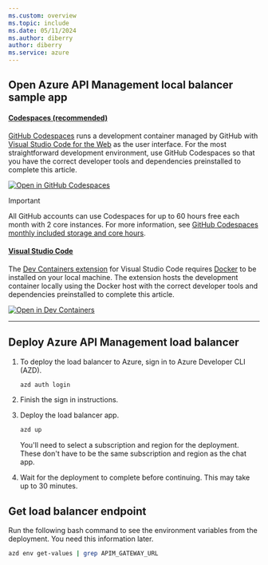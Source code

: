 ```yaml
---
ms.custom: overview
ms.topic: include
ms.date: 05/11/2024
ms.author: diberry
author: diberry
ms.service: azure
---
```


## Open Azure API Management local balancer sample app

#### [Codespaces (recommended)](#tab/github-codespaces)

[GitHub Codespaces](https://docs.github.com/codespaces) runs a development container managed by GitHub with [Visual Studio Code for the Web](https://code.visualstudio.com/docs/editor/vscode-web) as the user interface. For the most straightforward development environment, use GitHub Codespaces so that you have the correct developer tools and dependencies preinstalled to complete this article.

[![Open in GitHub Codespaces](https://github.com/codespaces/badge.svg)](https://codespaces.new/Azure-Samples/openai-aca-lb)

> [!IMPORTANT]
> All GitHub accounts can use Codespaces for up to 60 hours free each month with 2 core instances. For more information, see [GitHub Codespaces monthly included storage and core hours](https://docs.github.com/billing/managing-billing-for-github-codespaces/about-billing-for-github-codespaces#monthly-included-storage-and-core-hours-for-personal-accounts).



#### [Visual Studio Code](#tab/visual-studio-code)

The [Dev Containers extension](https://marketplace.visualstudio.com/items?itemName=ms-vscode-remote.remote-containers) for Visual Studio Code requires [Docker](https://docs.docker.com/) to be installed on your local machine. The extension hosts the development container locally using the Docker host with the correct developer tools and dependencies preinstalled to complete this article.

[![Open in Dev Containers](https://img.shields.io/static/v1?label=Dev%20Containers&message=Open&color=blue&logo=visualstudiocode)](https://vscode.dev/redirect?url=vscode://ms-vscode-remote.remote-containers/cloneInVolume?url=https://github.com/Azure-Samples/openai-aca-lb)

---

## Deploy Azure API Management load balancer


1. To deploy the load balancer to Azure, sign in to Azure Developer CLI (AZD).

    ```bash
    azd auth login
    ```

1. Finish the sign in instructions.
1. Deploy the load balancer app.

    ```bash
    azd up
    ```

    You'll need to select a subscription and region for the deployment. These don't have to be the same subscription and region as the chat app. 

1. Wait for the deployment to complete before continuing. This may take up to 30 minutes. 

## Get load balancer endpoint

Run the following bash command to see the environment variables from the deployment. You need this information later.

```bash
azd env get-values | grep APIM_GATEWAY_URL
```
